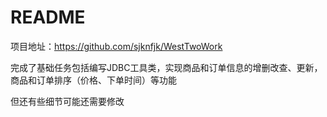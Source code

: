 # README
项目地址：https://github.com/sjknfjk/WestTwoWork

完成了基础任务包括编写JDBC工具类，实现商品和订单信息的增删改查、更新，商品和订单排序（价格、下单时间）等功能

但还有些细节可能还需要修改
